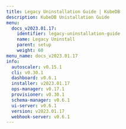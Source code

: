 ```yaml
---
title: Legacy Uninstallation Guide | KubeDB
description: KubeDB Unistallation Guide
menu:
  docs_v2023.01.17:
    identifier: legacy-uninstallation-guide
    name: Legacy Uninstall
    parent: setup
    weight: 60
menu_name: docs_v2023.01.17
info:
  autoscaler: v0.15.1
  cli: v0.30.1
  dashboard: v0.6.1
  installer: v2023.01.17
  ops-manager: v0.17.1
  provisioner: v0.30.1
  schema-manager: v0.6.1
  ui-server: v0.6.1
  version: v2023.01.17
  webhook-server: v0.6.1
---
```


